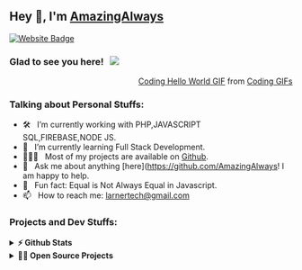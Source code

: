 ## Hey 👋, I'm [AmazingAlways](https://github.com/AmazingAlways)


[![Website Badge](https://img.shields.io/badge/Website-3b5998?style=flat-square&logo=google-chrome&logoColor=white)](udezepreston.netlify.app)


### Glad to see you here! &nbsp; ![](https://visitor-badge.glitch.me/badge?page_id=iampavangandhi.iampavangandhi&style=flat-square&color=0088cc)






<div align="right" height="250" width="375" class="tenor-gif-embed" data-postid="21075258" data-share-method="host" data-width="100%" data-aspect-ratio="1.0"><a href="https://tenor.com/view/coding-hello-world-cprogramming-programming-gif-21075258">Coding Hello World GIF</a> from <a href="https://tenor.com/search/coding-gifs">Coding GIFs</a></div><script type="text/javascript" async src="https://tenor.com/embed.js"></script>

### Talking about Personal Stuffs:

- 🛠 &nbsp; I’m currently working with PHP,JAVASCRIPT <br />SQL,FIREBASE,NODE JS.
- 🚀 &nbsp; I’m currently learning Full Stack Development.
- 👨🏻‍💻 &nbsp; Most of my projects are available on [Github](https://github.com/AmazingAlways).
- 💬 &nbsp; Ask me about anything [here](https://github.com/AmazingAlways! I am happy to help.
- 👾 &nbsp; Fun fact: Equal is Not Always Equal in Javascript.
- 📫 &nbsp; How to reach me: larnertech@gmail.com



<!--
<code><img height="25" src="https://raw.githubusercontent.com/github/explore/80688e429a7d4ef2fca1e82350fe8e3517d3494d/topics/sass/sass.png" alt="sass"></code>
-->

### Projects and Dev Stuffs:

<details>	
  <summary><b>⚡ Github Stats</b></summary>

<img height="180em" src="https://github-readme-stats.vercel.app/api?username=iampavangandhi&show_icons=true&hide_border=true" />
<img height="180em" src="https://github-readme-stats.vercel.app/api/top-langs/?username=iampavangandhi&exclude_repo=KNN-Image-Classification&show_icons=true&hide_border=true&layout=compact&langs_count=8"/>
</details>

<details>
  <summary><b>🧑‍🚀 Open Source Projects</b></summary>

  <br />
  <table>
    <thead align="center">
      <tr border: none;>
        <td><b>💻 Projects</b></td>
        <td><b>🌟 Stars</b></td>
        <td><b>🍴 Forks</b></td>
        <td><b>🐛 Issues</b></td>
        <td><b>🔔 Pull Requests</b></td>
        <td><b>👨‍💻 Language</b></td>
      </tr>
    </thead>
    <tbody>
      <tr>
	
  <summary><b>⚙️ Things I use to get stuff done</b></summary>
  	<ul>
  	    <li><b>OS:</b> Window 7 and 10</li>
	    <li><b>Laptop: </b> HP Elitebook (i5)</li>
  	    <li><b>Browser: </b> Firefox Developer Edition</li>
	    <li><b>Code Editor:</b> VSCode - The best editor out there</li>
	    <li><b>To Stay Updated:</b> Dev.to, Medium and Twitter</li>
	    <br />
	
	</ul>	
</details>

#

<div align="center">

### Show some ❤️ by starring some of the repositories!

</div>
